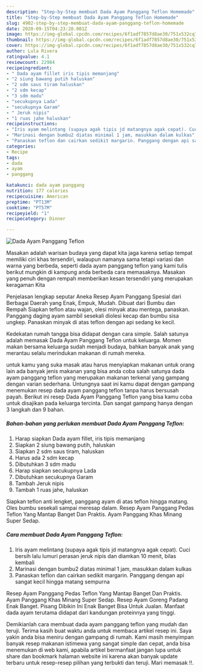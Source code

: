 ```yaml
---
description: "Step-by-Step membuat Dada Ayam Panggang Teflon Homemade"
title: "Step-by-Step membuat Dada Ayam Panggang Teflon Homemade"
slug: 4902-step-by-step-membuat-dada-ayam-panggang-teflon-homemade
date: 2020-09-15T04:23:28.001Z
image: https://img-global.cpcdn.com/recipes/6f1adf7857d8ae30/751x532cq70/dada-ayam-panggang-teflon-foto-resep-utama.jpg
thumbnail: https://img-global.cpcdn.com/recipes/6f1adf7857d8ae30/751x532cq70/dada-ayam-panggang-teflon-foto-resep-utama.jpg
cover: https://img-global.cpcdn.com/recipes/6f1adf7857d8ae30/751x532cq70/dada-ayam-panggang-teflon-foto-resep-utama.jpg
author: Lula Rivera
ratingvalue: 4.1
reviewcount: 22984
recipeingredient:
- " Dada ayam fillet iris tipis memanjang"
- "2 siung bawang putih haluskan"
- "2 sdm saus tiram haluskan"
- "2 sdm kecap"
- "3 sdm madu"
- "secukupnya Lada"
- "secukupnya Garam"
- " Jeruk nipis"
- "1 ruas jahe haluskan"
recipeinstructions:
- "Iris ayam melintang (supaya agak tipis jd matangnya agak cepat). Cuci bersih lalu lumuri perasan jeruk nipis dan diamkan 10 menit, bilas kembali"
- "Marinasi dengan bumbu2 diatas minimal 1 jam, masukkan dalam kulkas"
- "Panaskan teflon dan cairkan sedikit margarin. Panggang dengan api sangat kecil hingga matang sempurna"
categories:
- Recipe
tags:
- dada
- ayam
- panggang

katakunci: dada ayam panggang 
nutrition: 177 calories
recipecuisine: American
preptime: "PT13M"
cooktime: "PT57M"
recipeyield: "1"
recipecategory: Dinner

---
```



![Dada Ayam Panggang Teflon](https://img-global.cpcdn.com/recipes/6f1adf7857d8ae30/751x532cq70/dada-ayam-panggang-teflon-foto-resep-utama.jpg)

Masakan adalah warisan budaya yang dapat kita jaga karena setiap tempat memiliki ciri khas tersendiri, walaupun namanya sama tetapi variasi dan warna yang berbeda, seperti dada ayam panggang teflon yang kami tulis berikut mungkin di kampung anda berbeda cara memasaknya. Masakan yang penuh dengan rempah memberikan kesan tersendiri yang merupakan keragaman Kita

Penjelasan lengkap seputar Aneka Resep Ayam Panggang Spesial dari Berbagai Daerah yang Enak, Empuk, Mudah. Dibuat dari Bumbu dan Rempah Siapkan teflon atau wajan, olesi minyak atau mentega, panaskan. Panggang daging ayam sambil sesekali diolesi kecap dan bumbu sisa ungkep. Panaskan minyak di atas teflon dengan api sedang ke kecil.

Kedekatan rumah tangga bisa didapat dengan cara simple. Salah satunya adalah memasak Dada Ayam Panggang Teflon untuk keluarga. Momen makan bersama keluarga sudah menjadi budaya, bahkan banyak anak yang merantau selalu merindukan makanan di rumah mereka.

untuk kamu yang suka masak atau harus menyiapkan makanan untuk orang lain ada banyak jenis makanan yang bisa anda coba salah satunya dada ayam panggang teflon yang merupakan makanan terkenal yang gampang dengan varian sederhana. Untungnya saat ini kamu dapat dengan gampang menemukan resep dada ayam panggang teflon tanpa harus bersusah payah.
Berikut ini resep Dada Ayam Panggang Teflon yang bisa kamu coba untuk disajikan pada keluarga tercinta. Dan sangat gampang hanya dengan 3 langkah dan 9 bahan.


<!--inarticleads1-->

##### Bahan-bahan yang perlukan membuat Dada Ayam Panggang Teflon:

1. Harap siapkan  Dada ayam fillet, iris tipis memanjang
1. Siapkan 2 siung bawang putih, haluskan
1. Siapkan 2 sdm saus tiram, haluskan
1. Harus ada 2 sdm kecap
1. Dibutuhkan 3 sdm madu
1. Harap siapkan secukupnya Lada
1. Dibutuhkan secukupnya Garam
1. Tambah  Jeruk nipis
1. Tambah 1 ruas jahe, haluskan


Siapkan teflon anti lengket, panggang ayam di atas teflon hingga matang. Oles bumbu sesekali sampai meresap dalam. Resep Ayam Panggang Pedas Teflon Yang Mantap Banget Dan Praktis. Ayam Panggang Khas Minang Super Sedap. 

<!--inarticleads2-->

##### Cara membuat  Dada Ayam Panggang Teflon:

1. Iris ayam melintang (supaya agak tipis jd matangnya agak cepat). Cuci bersih lalu lumuri perasan jeruk nipis dan diamkan 10 menit, bilas kembali
1. Marinasi dengan bumbu2 diatas minimal 1 jam, masukkan dalam kulkas
1. Panaskan teflon dan cairkan sedikit margarin. Panggang dengan api sangat kecil hingga matang sempurna


Resep Ayam Panggang Pedas Teflon Yang Mantap Banget Dan Praktis. Ayam Panggang Khas Minang Super Sedap. Resep Ayam Goreng Padang Enak Banget. Pisang Dibikin Ini Enak Banget Bisa Untuk Jualan. Manfaat dada ayam terutama didapat dari kandungan proteinnya yang tinggi. 

Demikianlah cara membuat dada ayam panggang teflon yang mudah dan teruji. Terima kasih buat waktu anda untuk membaca artikel resep ini. Saya yakin anda bisa meniru dengan gampang di rumah. Kami masih menyimpan banyak resep makanan istimewa yang sangat simple dan cepat, anda bisa menemukan di web kami, apabila artikel bermanfaat jangan lupa untuk share dan bookmark halaman website ini karena akan banyak update terbaru untuk resep-resep pilihan yang terbukti dan teruji. Mari memasak !!. 
